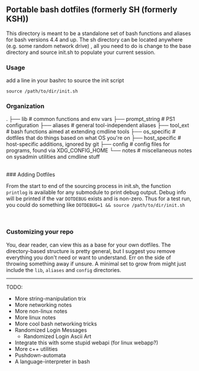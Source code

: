 ## Portable bash dotfiles (formerly SH (formerly KSH))
This directory is meant to be a standalone set of bash functions and aliases for bash versions 4.4 and up. The sh directory can be located anywhere (e.g. some random network drive) , all you need to do is change to the base directory and source init.sh to populate your current session.

### Usage

add a line in your bashrc to source the init script

```
source /path/to/dir/init.sh
```

### Organization
.
├── lib             # common functions and env vars
├── prompt\_string  # PS1 configuration
├── aliases         # general tool-independent aliases
├── tool\_ext       # bash functions aimed at extending cmdline tools
├── os\_specific    # dotfiles that do things based on what OS you're on
├── host\_specific  # host-specific additions, ignored by git
├── config          # config files for programs, found via XDG\_CONFIG\_HOME
└── notes           # miscellaneous notes on sysadmin utilities and cmdline stuff


<br />
### Adding Dotfiles

From the start to end of the sourcing process in init.sh, the function `printlog` is available for any submodule to print debug output. Debug info will be printed if the var `DOTDEBUG` exists and is non-zero. Thus for a test run, you could do something like `DOTDEBUG=1 && source /path/to/dir/init.sh`

<br />

### Customizing your repo

You, dear reader, can view this as a base for your own dotfiles. The directory-based structure is pretty general, but I suggest you remove everything you don't need or want to understand. Err on the side of throwing something away if unsure. A minimal set to grow from might just include the `lib`, `aliases` and `config` directories.

--------

TODO:
* More string-manipulation trix
* More networking notes
* More non-linux notes
* More linux notes
* More cool bash networking tricks
* Randomized Login Messages
  * Randomized Login Ascii Art
* Integrate this with some stupid webapi (for linux webapp?)
* More c++ utilities
* Pushdown-automata
* A language-interpreter in bash
